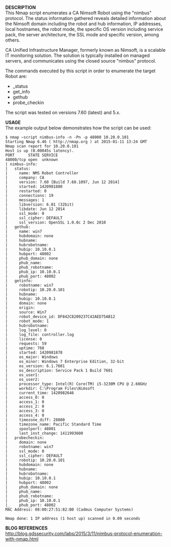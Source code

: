 **DESCRIPTION**<br />
This Nmap script enumerates a CA Nimsoft Robot using the "nimbus" protocol. 
The status information gathered reveals detailed information about the Nimsoft
domain including the robot and hub information, IP addresses, local 
hostnames, the robot mode, the specific OS version including service pack, the 
server architecture, the SSL mode and specific version, among others. 

CA Unified Infrastructure Manager, formerly known as Nimsoft, is a scalable IT
monitoring solution. The solution is typically installed on managed servers, and
communicates using the closed source "nimbus" protocol. 

The commands executed by this script in order to enumerate the target Robot are:
 - _status
 - get_info
 - gethub
 - probe_checkin

The script was tested on versions 7.60 (latest) and 5.x.

**USAGE**<br />
The example output below demonstrates how the script can be used:

```
$ nmap —script nimbus-info -n -Pn -p 48000 10.20.0.101
Starting Nmap 6.46 ( http://nmap.org ) at 2015-01-11 13:24 GMT
Nmap scan report for 10.20.0.101
Host is up (0.00045s latency).
PORT      STATE SERVICE
48000/tcp open  unknown
| nimbus-info: 
|   status:
|     name: NMS Robot Controller
|     company: CA
|     version: 7.60 [Build 7.60.1097, Jun 12 2014]
|     started: 1420981880
|     restarted: 0
|     connections: 19
|     messages: 1
|     libversion: 6.01 (32bit)
|     libdate: Jun 12 2014
|     ssl_mode: 0
|     ssl_cipher: DEFAULT
|     ssl_version: OpenSSL 1.0.0c 2 Dec 2010
|   gethub:
|     name: win7
|     hubdomain: none
|     hubname: 
|     hubrobotname: 
|     hubip: 10.10.0.1
|     hubport: 48002
|     phub_domain: none
|     phub_name: 
|     phub_robotname: 
|     phub_ip: 10.10.0.1
|     phub_port: 48002
|   getinfo:
|     robotname: win7
|     robotip: 10.20.0.101
|     hubname: 
|     hubip: 10.10.0.1
|     domain: none
|     origin: 
|     source: Win7
|     robot_device_id: DF842C8209237C42AED75AB12
|     robot_mode: 1
|     hubrobotname: 
|     log_level: 0
|     log_file: controller.log
|     license: 0
|     requests: 59
|     uptime: 768
|     started: 1420981878
|     os_major: Windows
|     os_minor: Windows 7 Enterprise Edition, 32-bit
|     os_version: 6.1.7601
|     os_description: Service Pack 1 Build 7601
|     os_user1: 
|     os_user2: 
|     processor_type: Intel(R) Core(TM) i5-3230M CPU @ 2.60GHz
|     workdir: C:\Program Files\Nimsoft
|     current_time: 1420982646
|     access_0: 0
|     access_1: 0
|     access_2: 0
|     access_3: 0
|     access_4: 0
|     timezone_diff: 28800
|     timezone_name: Pacific Standard Time
|     spoolport: 48001
|     last_inst_change: 1411993600
|   probecheckin:
|     domain: none
|     robotname: win7
|     ssl_mode: 0
|     ssl_cipher: DEFAULT
|     robotip: 10.20.0.101
|     hubdomain: none
|     hubname: 
|     hubrobotname: 
|     hubip: 10.10.0.1
|     hubport: 48002
|     phub_domain: none
|     phub_name: 
|     phub_robotname: 
|     phub_ip: 10.10.0.1
|_    phub_port: 48002
MAC Address: 08:00:27:51:82:B0 (Cadmus Computer Systems)

Nmap done: 1 IP address (1 host up) scanned in 0.09 seconds
```

**BLOG REFERENCES**<br />
http://blog.gdssecurity.com/labs/2015/3/11/nimbus-protocol-enumeration-with-nmap.html

